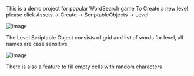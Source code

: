 This is a demo project for popular WordSearch game
To Create a new level please click Assets -> Create -> ScriptableObjects -> Level


![image](https://github.com/user-attachments/assets/9a33c942-d800-48d2-aa37-09a845d489f8)



The Level Scriptable Object consists of grid and list of words for level, all names are case sensitive


![image](https://github.com/user-attachments/assets/ff7c97b9-c6d3-49b4-91dd-c1352a7acd4b)


There is also a feature to fill empty cells with random characters

